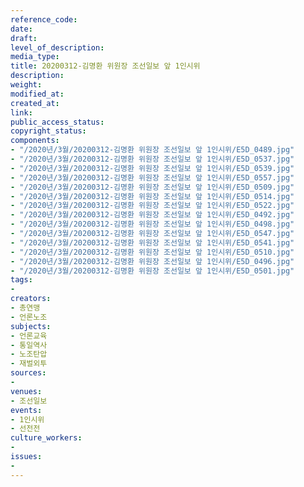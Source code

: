 ```yaml
---
reference_code: 
date: 
draft: 
level_of_description: 
media_type: 
title: 20200312-김명환 위원장 조선일보 앞 1인시위
description: 
weight: 
modified_at: 
created_at: 
link: 
public_access_status: 
copyright_status: 
components:
- "/2020년/3월/20200312-김명환 위원장 조선일보 앞 1인시위/E5D_0489.jpg"
- "/2020년/3월/20200312-김명환 위원장 조선일보 앞 1인시위/E5D_0537.jpg"
- "/2020년/3월/20200312-김명환 위원장 조선일보 앞 1인시위/E5D_0539.jpg"
- "/2020년/3월/20200312-김명환 위원장 조선일보 앞 1인시위/E5D_0557.jpg"
- "/2020년/3월/20200312-김명환 위원장 조선일보 앞 1인시위/E5D_0509.jpg"
- "/2020년/3월/20200312-김명환 위원장 조선일보 앞 1인시위/E5D_0514.jpg"
- "/2020년/3월/20200312-김명환 위원장 조선일보 앞 1인시위/E5D_0522.jpg"
- "/2020년/3월/20200312-김명환 위원장 조선일보 앞 1인시위/E5D_0492.jpg"
- "/2020년/3월/20200312-김명환 위원장 조선일보 앞 1인시위/E5D_0498.jpg"
- "/2020년/3월/20200312-김명환 위원장 조선일보 앞 1인시위/E5D_0547.jpg"
- "/2020년/3월/20200312-김명환 위원장 조선일보 앞 1인시위/E5D_0541.jpg"
- "/2020년/3월/20200312-김명환 위원장 조선일보 앞 1인시위/E5D_0510.jpg"
- "/2020년/3월/20200312-김명환 위원장 조선일보 앞 1인시위/E5D_0496.jpg"
- "/2020년/3월/20200312-김명환 위원장 조선일보 앞 1인시위/E5D_0501.jpg"
tags:
- 
creators:
- 총연맹
- 언론노조
subjects:
- 언론교육
- 통일역사
- 노조탄압
- 재벌외투
sources:
- 
venues:
- 조선일보
events:
- 1인시위
- 선전전
culture_workers:
- 
issues:
- 
---
```

